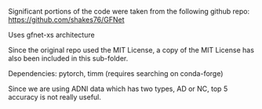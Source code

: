 Significant portions of the code were taken from the following github repo:
https://github.com/shakes76/GFNet

Uses gfnet-xs architecture

Since the original repo used the MIT License, a copy of the MIT License has also been included in this sub-folder.

Dependencies: pytorch, timm (requires searching on conda-forge)

Since we are using ADNI data which has two types, AD or NC, top 5 accuracy is not really useful.
